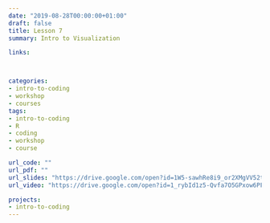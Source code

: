 ```yaml
---
date: "2019-08-28T00:00:00+01:00"
draft: false
title: Lesson 7
summary: Intro to Visualization

links:



categories:
- intro-to-coding
- workshop
- courses
tags:
- intro-to-coding
- R
- coding
- workshop
- course

url_code: ""
url_pdf: ""
url_slides: "https://drive.google.com/open?id=1W5-sawhRe8i9_or2XMgVV52tZM4lnhYz"
url_video: "https://drive.google.com/open?id=1_rybId1z5-Qvfa7O5GPxow6PFRBLiBdy"

projects:
- intro-to-coding
---
```

